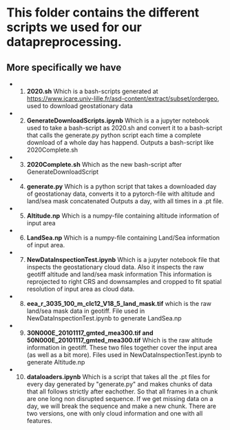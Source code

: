 # This folder contains the different scripts we used for our datapreprocessing.

## More specifically we have

* 1) **2020.sh**
	Which is a bash-scripts generated at https://www.icare.univ-lille.fr/asd-content/extract/subset/ordergeo, used to download geostationary data

* 2) **GenerateDownloadScripts.ipynb**
	Which is a a jupyter notebook used to take a bash-script as 2020.sh and convert it to a bash-script that calls the generate.py python script
	each time a complete download of a whole day has happend.
	Outputs a bash-script like 2020Complete.sh

* 3) **2020Complete.sh**
	Which as the new bash-script after GenerateDownloadScript

* 4) **generate.py** 
	Which is a python script that takes a downloaded day of geostationay data, converts it to a pytorch-file with altitude and land/sea mask concatenated
	Outputs a day, with all times in a .pt file.

* 5) **Altitude.np** 
	Which is a numpy-file containing altitude information of input area

* 6) **LandSea.np**
	Which is a numpy-file containing Land/Sea information of input area.

* 7) **NewDataInspectionTest.ipynb**
	Which is a jupyter notebook file that inspects the geostationary cloud data. Also it inspects the raw geotiff altitude and land/sea mask information
	This information is reprojected to right CRS and downsamples and cropped to fit spatial resolution of input area as cloud data.

* 8) **eea_r_3035_100_m_clc12_V18_5_land_mask.tif**
	which is the raw land/sea mask data in geotiff. File used in NewDataInspectionTest.ipynb to generate LandSea.np

* 9) **30N000E_20101117_gmted_mea300.tif and 50N000E_20101117_gmted_mea300.tif**
	Which is the raw altitude information in geotiff. These two files together cover the input area (as well as a bit more).
	Files used in NewDataInspectionTest.ipynb to generate Altitude.np

* 10) **dataloaders.ipynb**
	Which is a script that takes all the .pt files for every day generated by "generate.py" and makes chunks of data that all follows strictly after 
	eachother. So that all frames in a chunk are one long non disrupted sequence. If we get missing data on a day, we will break the sequence and 
	make a new chunk. There are two versions, one with only cloud information and one with all features. 
